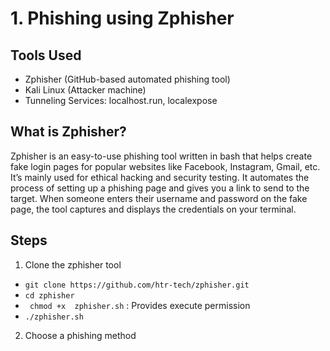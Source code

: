 # 1.  Phishing using Zphisher

## Tools Used

- Zphisher (GitHub-based automated phishing tool)
- Kali Linux (Attacker machine)
- Tunneling Services: localhost.run, localexpose

## What is Zphisher?

Zphisher is an easy-to-use phishing tool written in bash that helps create fake login pages for popular websites like Facebook, Instagram, Gmail, etc. It’s mainly used for ethical hacking and security testing. It automates the process of setting up a phishing page and gives you a link to send to the target. When someone enters their username and password on the fake page, the tool captures and displays the credentials on your terminal.

## Steps

1. Clone the zphisher tool
- ``git clone https://github.com/htr-tech/zphisher.git``
-   ``cd zphisher``
-   `` chmod +x  zphisher.sh`` : Provides execute permission
-  ``./zphisher.sh``

2. Choose a phishing method 
